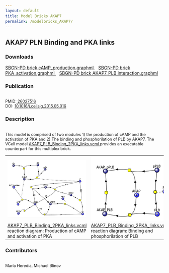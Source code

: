 ```yaml
---
layout: default
title: Model Bricks AKAP7
permalink: /modelbricks_AKAP7/
---
```

## AKAP7 PLN Binding and PKA links

### Downloads 
<a href="/modelbricks/module1_cAMPprod.graphml">SBGN-PD brick cAMP_production.graphml </a> &ensp; 
<a href="/modelbricks/module1_PKAact.graphml">SBGN-PD brick PKA_activation.graphml </a> &ensp; 
<a href="/modelbricks/module2_AKAP7-PLB.graphml">SBGN-PD brick AKAP7_PLB interaction.graphml </a><br />

### Publication 
<div class="img" style="font-size:90%; text-align:left;"><br />
 PMID:<a href="https://www.ncbi.nlm.nih.gov/pubmed/?term=26027516">  26027516</a> <br />
 DOI: <a href="https://doi.org/10.1016/j.cellsig.2015.05.016">10.1016/j.cellsig.2015.05.016</a><br />
</div>   
  
### Description
<div class="img" style="font-size:90%; text-align:left;"><br />
This model is comprised of two modules 1) the production of cAMP and the activation of PKA and 2) The binding and phosphorilation of  PLB by AKAP7. The VCell model <a href="/modelbricks/AKAP7_PLB_Binding_2PKA_links.vcml"> AKAP7_PLB_Binding_2PKA_links.vcml </a> provides an executable counterpart for this multiplex brick.
</div>   

<table>
 <tr>
  <td>
   <img align="center" src="/images/modelbricks/cCAMPprod_PKAact.PNG" width="250" />
   
  </td>
  <td>
   <img align="center" src="/images/modelbricks/PLB_binding_phosph.PNG" width="250" />
  </td>
  <td>
   <img align="center" src="/images/modelbricks/Pathways-AKAP7.PNG" >
  </td>
 </tr>
  <tr>
  <td>
   <a href="AKAP7_PLB_Binding_2PKA_links.vcml">AKAP7_PLB_Binding_2PKA_links.vcml</a> reaction diagram: Production of cAMP and activation of PKA
  </td>
  <td>
   <a href="AKAP7_PLB_Binding_2PKA_links.vcml">AKAP7_PLB_Binding_2PKA_links.vcml</a> reaction diagram: Binding and phosphorilation of PLB
  </td>
  <td>
   VCell: Pathway diagram
  </td>
 </tr>
 </table>

### Contributors
<div class="img" style="font-size:90%; text-align:left;"><br />
  María Heredia, Michael Blinov
</div>   
 
